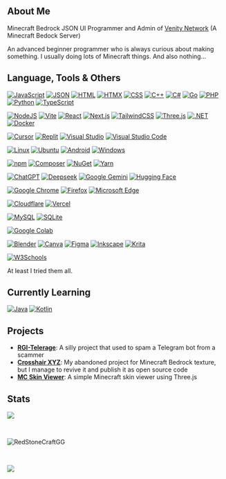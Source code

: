 <h2>About Me</h2>

Minecraft Bedrock JSON UI Programmer and Admin of [Venity Network](https://venitymc.com/) (A Minecraft Bedock Server)

An advanced beginner programmer who is always curious about making something. I usually doing lots of Minecraft things. And also nothing...

<h2>Language, Tools & Others</h2>

[![JavaScript](https://img.shields.io/badge/JavaScript-F7DF1E?logo=javascript&logoColor=000)](#)
[![JSON](https://img.shields.io/badge/JSON-000?logo=json&logoColor=fff)](#)
[![HTML](https://img.shields.io/badge/HTML-%23E34F26.svg?logo=html5&logoColor=white)](#)
[![HTMX](https://img.shields.io/badge/HTMX-36C?logo=htmx&logoColor=fff)](#)
[![CSS](https://img.shields.io/badge/CSS-639?logo=css&logoColor=fff)](#)
[![C++](https://img.shields.io/badge/C++-%2300599C.svg?logo=c%2B%2B&logoColor=white)](#)
[![C#](https://custom-icon-badges.demolab.com/badge/C%23-%23239120.svg?logo=cshrp&logoColor=white)](#)
[![Go](https://img.shields.io/badge/Go-%2300ADD8.svg?&logo=go&logoColor=white)](#)
[![PHP](https://img.shields.io/badge/php-%23777BB4.svg?&logo=php&logoColor=white)](#)
[![Python](https://img.shields.io/badge/Python-3776AB?logo=python&logoColor=fff)](#)
[![TypeScript](https://img.shields.io/badge/TypeScript-3178C6?logo=typescript&logoColor=fff)](#)

[![NodeJS](https://img.shields.io/badge/Node.js-6DA55F?logo=node.js&logoColor=white)](#)
[![Vite](https://img.shields.io/badge/Vite-646CFF?logo=vite&logoColor=fff)](#)
[![React](https://img.shields.io/badge/React-%2320232a.svg?logo=react&logoColor=%2361DAFB)](#)
[![Next.js](https://img.shields.io/badge/Next.js-black?logo=next.js&logoColor=white)](#)
[![TailwindCSS](https://img.shields.io/badge/Tailwind%20CSS-%2338B2AC.svg?logo=tailwind-css&logoColor=white)](#)
[![Three.js](https://img.shields.io/badge/Three.js-000?logo=threedotjs&logoColor=fff)](#)
[![.NET](https://img.shields.io/badge/.NET-512BD4?logo=dotnet&logoColor=fff)](#)
[![Docker](https://img.shields.io/badge/Docker-2496ED?logo=docker&logoColor=fff)](#)

[![Cursor](https://custom-icon-badges.demolab.com/badge/Cursor-000000?logo=cursor-ai-white)](#)
[![Replit](https://img.shields.io/badge/Replit-F26207?logo=replit&logoColor=fff)](#)
[![Visual Studio](https://custom-icon-badges.demolab.com/badge/Visual%20Studio-5C2D91.svg?&logo=visualstudio&logoColor=white)](#)
[![Visual Studio Code](https://custom-icon-badges.demolab.com/badge/Visual%20Studio%20Code-0078d7.svg?logo=vsc&logoColor=white)](#)

[![Linux](https://img.shields.io/badge/Linux-FCC624?logo=linux&logoColor=black)](#)
[![Ubuntu](https://img.shields.io/badge/Ubuntu-E95420?logo=ubuntu&logoColor=white)](#)
[![Android](https://img.shields.io/badge/Android-3DDC84?logo=android&logoColor=white)](#)
[![Windows](https://custom-icon-badges.demolab.com/badge/Windows-0078D6?logo=windows11&logoColor=white)](#)

[![npm](https://img.shields.io/badge/npm-CB3837?logo=npm&logoColor=fff)](#)
[![Composer](https://img.shields.io/badge/Composer-885630?logo=composer&logoColor=fff)](#)
[![NuGet](https://img.shields.io/badge/NuGet-004880?logo=nuget&logoColor=fff)](#)
[![Yarn](https://img.shields.io/badge/Yarn-2C8EBB?logo=yarn&logoColor=fff)](#)

[![ChatGPT](https://img.shields.io/badge/ChatGPT-74aa9c?logo=openai&logoColor=white)](#)
[![Deepseek](https://custom-icon-badges.demolab.com/badge/Deepseek-4D6BFF?logo=deepseek&logoColor=fff)](#)
[![Google Gemini](https://img.shields.io/badge/Google%20Gemini-886FBF?logo=googlegemini&logoColor=fff)](#)
[![Hugging Face](https://img.shields.io/badge/Hugging%20Face-FFD21E?logo=huggingface&logoColor=000)](#)

[![Google Chrome](https://img.shields.io/badge/Google%20Chrome-4285F4?logo=GoogleChrome&logoColor=white)](#)
[![Firefox](https://img.shields.io/badge/Firefox-FF7139?logo=Firefox&logoColor=white)](#)
[![Microsoft Edge](https://custom-icon-badges.demolab.com/badge/Microsoft%20Edge-2771D8?logo=edge-white&logoColor=white)](#)

[![Cloudflare](https://img.shields.io/badge/Cloudflare-F38020?logo=Cloudflare&logoColor=white)](#)
[![Vercel](https://img.shields.io/badge/Vercel-%23000000.svg?logo=vercel&logoColor=white)](#)

[![MySQL](https://img.shields.io/badge/MySQL-4479A1?logo=mysql&logoColor=fff)](#)
[![SQLite](https://img.shields.io/badge/SQLite-%2307405e.svg?logo=sqlite&logoColor=white)](#)

[![Google Colab](https://img.shields.io/badge/Google%20Colab-F9AB00?logo=googlecolab&logoColor=fff)](#)

[![Blender](https://img.shields.io/badge/Blender-%23F5792A.svg?logo=blender&logoColor=white)](#)
[![Canva](https://img.shields.io/badge/Canva-%2300C4CC.svg?&logo=Canva&logoColor=white)](#)
[![Figma](https://img.shields.io/badge/Figma-F24E1E?logo=figma&logoColor=white)](#)
[![Inkscape](https://img.shields.io/badge/Inkscape-000000?logo=Inkscape&logoColor=white)](#)
[![Krita](https://img.shields.io/badge/Krita-203759?logo=krita&logoColor=EEF37B)](#)

[![W3Schools](https://img.shields.io/badge/W3Schools-04AA6D?logo=w3schools&logoColor=fff)](#)


At least I tried them all.


<h2>Currently Learning</h2>

[![Java](https://img.shields.io/badge/Java-%23ED8B00.svg?logo=openjdk&logoColor=white)](#)
[![Kotlin](https://img.shields.io/badge/Kotlin-%237F52FF.svg?logo=kotlin&logoColor=white)](#)

<h2>Projects</h2>

  - **[RGI-Telerage](https://github.com/RedStoneCraftGG/RGI-Telerage)**: A silly project that used to spam a Telegram bot from a scammer
  - **[Crosshair XYZ](https://github.com/RedStoneCraftGG/MCBE-Crosshair-XYZ)**: My abandoned project for Minecraft Bedrock texture, but I manage to revive it and publish it as open source code
  - **[MC Skin Viewer](https://github.com/RedStoneCraftGG/MC-Skin-Viewer)**: A simple Minecraft skin viewer using Three.js

<h2>Stats</h2>

<p><img src="https://github-readme-stats-sigma-five.vercel.app/api?username=RedStoneCraftGG&theme=dark&show_icons=true&count_private=true&include_all_commits=true" /></p>

<br>

<p><img src="https://streak-stats.demolab.com?user=RedStoneCraftGG&theme=dark&date_format=j%20M%5B%20Y%5D&type=png" alt="RedStoneCraftGG" /></p>

<br>

<p><img src="https://github-readme-stats-sigma-five.vercel.app/api/top-langs/?username=RedStoneCraftGG&hide=shell,css,nsis&theme=dark"/></p>

<br>
